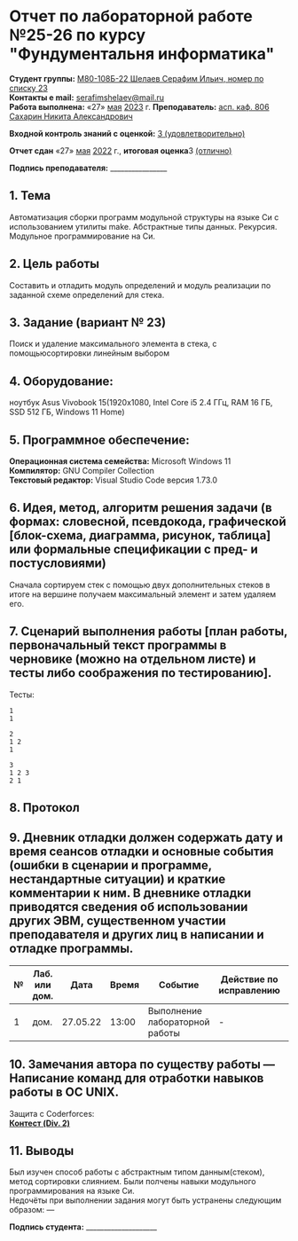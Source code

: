 # Отчет по лабораторной работе №25-26 по курсу "Фундументальня информатика" 
<b>Студент группы:</b> <ins>М80-108Б-22 Шелаев Серафим Ильич, номер по списку 23</ins>  
<b>Контакты e mail:</b> <ins>serafimshelaev@mail.ru</ins>  
<b>Работа выполнена:</b> «27» <ins>мая</ins> <ins>2023</ins> г.
<b>Преподаватель:</b> <ins>асп. каф. 806 Сахарин Никита Александрович</ins>

<b>Входной контроль знаний с оценкой:</b> <ins>3 (удовлетворительно)</ins>

<b>Отчет сдан</b> «27» <ins>мая</ins> <ins>2022</ins> г., <b>итоговая оценка</b>3 <ins> (отлично)</ins>                                                          

<b>Подпись преподавателя:</b> ________________
## 1. Тема
Автоматизация сборки программ модульной структуры на языке Си с использованием утилиты make. Абстрактные типы данных. Рекурсия. Модульное программирование на Си.
## 2. Цель работы
Составить и отладить модуль определений и модуль реализации по заданной схеме определений для стека.
## 3. Задание (вариант № 23)
Поиск и удаление максимального элемента в стека, с помощьюсортировки линейным выбором  
## 4. Оборудование:
ноутбук  Asus Vivobook 15(1920x1080, Intel Core i5 2.4 ГГц, RAM 16 ГБ, SSD 512 ГБ, Windows 11 Home)
## 5. Программное обеспечение:
<b>Операционная система семейства:</b> Microsoft Windows 11<br/> 
<b>Компилятор:</b> GNU Compiler Collection<br/>
<b>Текстовый редактор:</b> Visual Studio Code версия 1.73.0<br/>
## 6. Идея, метод, алгоритм решения задачи (в формах: словесной, псевдокода, графической [блок-схема, диаграмма, рисунок, таблица] или формальные спецификации с пред- и постусловиями)
Сначала сортируем стек с помощью двух дополнительных стеков в итоге на вершине получаем максимальный элемент и затем удаляем его.     
 
## 7. Сценарий выполнения работы [план работы, первоначальный текст программы в черновике (можно на отдельном листе) и тесты либо соображения по тестированию]. 
Тесты:
```
1
1

```
```
2
1 2
1
```
```
3
1 2 3
2 1
```
## 8. Протокол  

## 9. Дневник отладки должен содержать дату и время сеансов отладки и основные события (ошибки в сценарии и программе, нестандартные ситуации) и краткие комментарии к ним. В дневнике отладки приводятся сведения об использовании других ЭВМ, существенном участии преподавателя и других лиц в написании и отладке программы.

| № |  Лаб. или дом. | Дата | Время | Событие | Действие по исправлению | Примечание |
| ------ | ------ | ------ | ------ | ------ | ------ | ------ |
| 1 | дом. | 27.05.22 | 13:00 | Выполнение лабораторной работы | - | - |
## 10. Замечания автора по существу работы — Написание команд для отработки навыков работы в ОС UNIX.
Защита с Coderforces:  
<b>[Контест (Div. 2)](https://codeforces.com/contest/1810/submission/199989384)</b> 


## 11. Выводы
Был изучен способ работы с абстрактным типом данным(стеком), метод сортировки слиянием. Были полчены навыки модульного программирования на языке Си.    
Недочёты при выполнении задания могут быть устранены следующим образом: —

<b>Подпись студента:</b> ____________________




